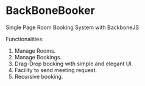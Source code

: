 BackBoneBooker
==============

Single Page Room Booking System with BackboneJS

Functionalities:

1. Manage Rooms.
2. Manage Bookings.
3. Drag-Drop booking with simple and elegant UI.
4. Facility to send meeting request.
5. Recursive booking.
